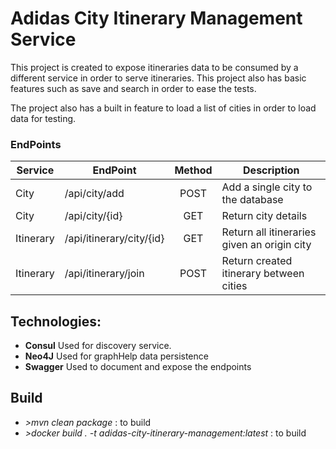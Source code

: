 # Adidas City Itinerary Management Service

This project is created to expose itineraries data to be consumed by 
a different service in order to serve itineraries. This project also has
basic features such as save and search in order to ease the tests.

The project also has a built in feature to load a list of cities in order to 
load data for testing.

### EndPoints ###

| Service       | EndPoint                      | Method | Description                                      |
| ------------- | ----------------------------- | :-----:| ------------------------------------------------ |
| City          | /api/city/add                 | POST   | Add a single city to the database                |
| City          | /api/city/{id}                | GET    | Return city details                              |
| Itinerary     | /api/itinerary/city/{id}      | GET    | Return all itineraries given an origin city      |
| Itinerary     | /api/itinerary/join           | POST   | Return created itinerary between cities          |

## Technologies:

- **Consul** Used for discovery service.
- **Neo4J** Used for graphHelp data persistence
- **Swagger** Used to document and expose the endpoints 

## Build 

- *>mvn clean package* : to build
- *>docker build . -t adidas-city-itinerary-management:latest* : to build
